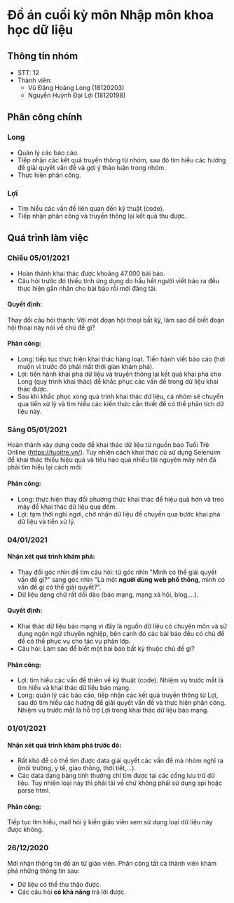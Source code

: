 # Đồ án cuối kỳ môn Nhập môn khoa học dữ liệu
## Thông tin nhóm
- STT: 12
- Thành viên:
  - Vũ Đăng Hoàng Long (18120203)
  - Nguyễn Huỳnh Đại Lợi (18120198)
  
## Phân công chính
### Long
- Quản lý các báo cáo.
- Tiếp nhận các kết quả truyền thông từ nhóm, sau đó tìm hiểu các hướng để giải quyết vấn đề và gợi ý thảo luận trong nhóm.
- Thực hiện phân công.

### Lợi
- Tìm hiểu các vấn đề liên quan đến kỹ thuật (code).
- Tiếp nhận phân công và truyền thông lại kết quả thu được.

## Quá trình làm việc
### Chiều 05/01/2021
- Hoàn thành khai thác được khoảng 47.000 bài báo.
- Câu hỏi trước đó thiếu tính ứng dụng do hầu hết người viết báo ra đều thực hiện gắn nhãn cho bài báo rồi mới đăng tải.

#### Quyết định:
Thay đổi câu hỏi thành: Với một đoạn hội thoại bất kỳ, làm sao để biết đoạn hội thoại này nói về chủ đề gì?

#### Phân công:
- Long: tiếp tục thực hiện khai thác hàng loạt. Tiến hành viết báo cáo (hơi muộn vì trước đó phải mất thời gian khám phá).
- Lợi: tiến hành khai phá dữ liệu và truyền thông lại kết quả khai phá cho Long (quy trình khai thác) để khắc phục các vấn đề trong dữ liệu khai thác được.
- Sau khi khắc phục xong quá trình khai thác dữ liệu, cả nhóm sẽ chuyển qua tiền xử lý và tìm hiểu các kiến thức cần thiết để có thể phân tích dữ liệu này.

### Sáng 05/01/2021
Hoàn thành xây dựng code để khai thác dữ liệu từ nguồn báo Tuổi Trẻ Online (https://tuoitre.vn/). Tuy nhiên cách khai thác cũ sử dụng Selenuim để khai thác thiếu hiệu quá và tiêu hao quá nhiều tài nguyên máy nên đã phải tìm hiểu lại cách mới.

#### Phân công:
- Long: thực hiện thay đổi phương thức khai thác để hiệu quả hơn và treo máy để khai thác dữ liệu qua đêm.
- Lợi: tạm thời nghỉ ngơi, chờ nhận dữ liệu để chuyển qua bước khai phá dữ liệu và tiền xử lý.

### 04/01/2021
#### Nhận xét quá trình khám phá:
- Thay đổi góc nhìn để tìm câu hỏi: từ góc nhìn "Mình có thể giải quyết vấn đề gì?" sang góc nhìn "Là một <b>người dùng web phổ thông</b>, mình có vấn đề gì có thể giải quyết?".
- Dữ liệu dạng chữ rất dồi dào (báo mạng, mạng xã hội, blog,...).

#### Quyết định:
- Khai thác dữ liệu báo mạng vì đây là nguồn dữ liệu có chuyên môn và sử dụng ngôn ngữ chuyên nghiệp, bên cạnh đó các bài báo đều có chủ đề để có thể phục vụ cho tác vụ phân lớp.
- Câu hỏi: Làm sao để biết một bài báo bất kỳ thuộc chủ đề gì?

#### Phân công:
- Lợi: tìm hiểu các vấn đề thiên về kỹ thuật (code). Nhiệm vụ trước mắt là tìm hiểu và khai thác dữ liệu báo mạng.
- Long: quản lý các báo cáo, tiếp nhận các kết quả truyền thông từ Lợi, sau đó tìm hiểu các hướng để giải quyết vấn đề và thực hiện phân công. Nhiệm vụ trước mắt là hỗ trợ Lợi trong khai thác dữ liệu báo mạng.

### 01/01/2021
#### Nhận xét quá trình khám phá trước đó:
- Rất khó để có thể tìm được data giải quyết các vấn đề mà nhóm nghĩ ra (môi trường, y tế, giao thông, thời tiết,...).
- Các data dạng bảng tính thường chỉ tìm được tại các cổng lưu trữ dữ liệu. Tuy nhiên loại này thì phải tải về chứ không phải sử dụng api hoặc parse html.

#### Phân công:
Tiếp tục tìm hiểu, mail hỏi ý kiến giáo viên xem sử dụng loại dữ liệu này được không.

### 26/12/2020
Mới nhận thông tin đồ án từ giáo viên. Phân công tất cả thành viên khám phá những thông tin sau:
- Dữ liệu có thể thu thậo được.
- Các câu hỏi <b>có khả năng</b> trả lời được.
